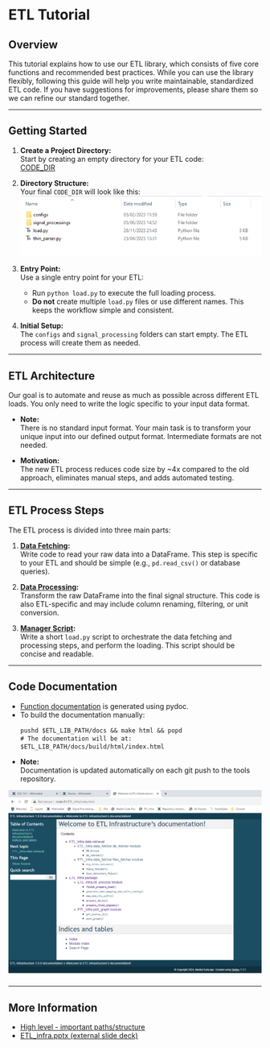 # ETL Tutorial

## Overview

This tutorial explains how to use our ETL library, which consists of five core functions and recommended best practices. While you can use the library flexibly, following this guide will help you write maintainable, standardized ETL code. If you have suggestions for improvements, please share them so we can refine our standard together.

---

## Getting Started

1. **Create a Project Directory:**  
   Start by creating an empty directory for your ETL code:  
   [CODE_DIR](../High%20level%20-%20important%20paths/structure/CODE_DIR.md)

2. **Directory Structure:**  
   Your final `CODE_DIR` will look like this:  
   [<img src="/attachments/14811356/14811417.png"/>](#)

3. **Entry Point:**  
   Use a single entry point for your ETL:  
   - Run `python load.py` to execute the full loading process.
   - **Do not** create multiple `load.py` files or use different names. This keeps the workflow simple and consistent.

4. **Initial Setup:**  
   The `configs` and `signal_processing` folders can start empty. The ETL process will create them as needed.

---

## ETL Architecture

Our goal is to automate and reuse as much as possible across different ETL loads. You only need to write the logic specific to your input data format.

- **Note:**  
  There is no standard input format. Your main task is to transform your unique input into our defined output format. Intermediate formats are not needed.

- **Motivation:**  
  The new ETL process reduces code size by ~4x compared to the old approach, eliminates manual steps, and adds automated testing.

---

## ETL Process Steps

The ETL process is divided into three main parts:

1. **[Data Fetching](Data%20Fetching%20step.md):**  
   Write code to read your raw data into a DataFrame. This step is specific to your ETL and should be simple (e.g., `pd.read_csv()` or database queries).

2. **[Data Processing](ETL%20Processing%20Code%20Unit%20Tutorial.md):**  
   Transform the raw DataFrame into the final signal structure. This code is also ETL-specific and may include column renaming, filtering, or unit conversion.

3. **[Manager Script](ETL%20Manager%20Process.md):**  
   Write a short `load.py` script to orchestrate the data fetching and processing steps, and perform the loading. This script should be concise and readable.

---

## Code Documentation

- [Function documentation](http://node-01/ETL_Infra/) is generated using pydoc.
- To build the documentation manually:
  ```
  pushd $ETL_LIB_PATH/docs && make html && popd
  # The documentation will be at:
  $ETL_LIB_PATH/docs/build/html/index.html
  ```
- **Note:**  
  Documentation is updated automatically on each git push to the tools repository.

<img src="/attachments/14811356/14811411.png"/>

---

## More Information

- [High level - important paths/structure](/Repositories/Solution%20details%20-%20ETL_process%20tool/High%20level%20-%20important%20paths_structure)
- [ETL_infra.pptx (external slide deck)](https://medial.sharepoint.com/:p:/r/sites/algoteam/Shared%20Documents/General/genericETL/ETL_infra.pptx?d=wd53c98071ab841049d0472b1178fcb6c&csf=1&web=1&e=yREHdL)

